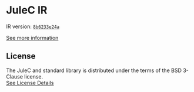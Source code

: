 # JuleC IR

IR version: [`8b6233e24a`](https://github.com/julelang/jule/tree/8b6233e24a916c8a3ee10b5625136e7c5c547704)

[See more information](https://manual.jule.dev/getting-started/installation/compiling-from-source/compile-from-ir)

## License

The JuleC and standard library is distributed under the terms of the BSD 3-Clause license. \
[See License Details](./LICENSE)
